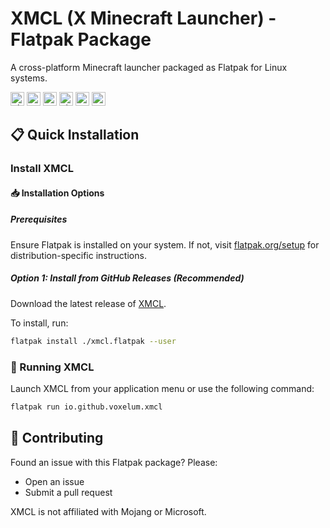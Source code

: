 # XMCL (X Minecraft Launcher) - Flatpak Package

A cross-platform Minecraft launcher packaged as Flatpak for Linux systems.

<kbd>[<img title="Ukraine" alt="Ukraine" src="https://upload.wikimedia.org/wikipedia/commons/thumb/4/49/Flag_of_Ukraine.svg/1280px-Flag_of_Ukraine.svg.png" width="22">](README/README.UA.md)</kbd>
<kbd>[<img title="Russia" alt="Russia" src="https://upload.wikimedia.org/wikipedia/commons/thumb/f/f3/Flag_of_Russia.svg/1280px-Flag_of_Russia.svg.png" width="22">](README/README.RU.md)</kbd>
<kbd>[<img title="Germany" alt="Germany" src="https://upload.wikimedia.org/wikipedia/commons/thumb/b/ba/Flag_of_Germany.svg/2560px-Flag_of_Germany.svg.png" width="22">](README/README.DE.md)</kbd>
<kbd>[<img title="China" alt="China" src="https://upload.wikimedia.org/wikipedia/commons/f/fa/Flag_of_the_People%27s_Republic_of_China.svg" width="22">](README/README.ZH.md)</kbd>
<kbd>[<img title="Japan" alt="Japan" src="https://upload.wikimedia.org/wikipedia/commons/thumb/9/9e/Flag_of_Japan.svg/2560px-Flag_of_Japan.svg.png" width="22">](README/README.JP.md)</kbd>
<kbd>[<img title="Korea" alt="Korea" src="https://upload.wikimedia.org/wikipedia/commons/thumb/0/09/Flag_of_South_Korea.svg/250px-Flag_of_South_Korea.svg.png" width="22">](README/README.KO.md)</kbd>


## 📋 Quick Installation

### Install XMCL

#### 📥 Installation Options

##### Prerequisites
Ensure Flatpak is installed on your system. If not, visit [flatpak.org/setup](https://flatpak.org/setup/) for distribution-specific instructions.

##### **Option 1**: Install from GitHub Releases (Recommended)
Download the latest release of [XMCL](https://github.com/v1mkss/io.github.voxelum.xmcl/releases/latest).

To install, run:
```sh
flatpak install ./xmcl.flatpak --user
```

### 🚀 Running XMCL
Launch XMCL from your application menu or use the following command:
```sh
flatpak run io.github.voxelum.xmcl
```

## 🤝 Contributing
Found an issue with this Flatpak package? Please:
- Open an issue
- Submit a pull request

XMCL is not affiliated with Mojang or Microsoft.
